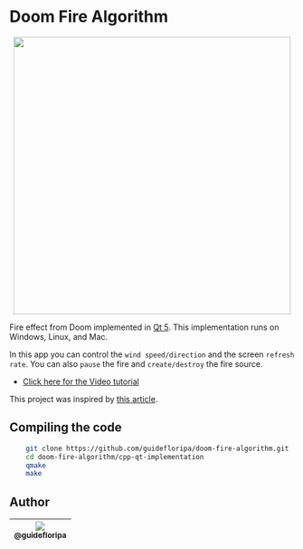 # Doom Fire Algorithm

<p align="center">
    <img src="https://github.com/guidefloripa/doom-fire-algorithm/blob/master/playground/cpp-qt-implementation/img/fire_qt_mac.jpg?raw=true" width="490">
</p>


Fire effect from Doom implemented in [Qt 5](https://www.qt.io). This implementation runs on Windows, Linux, and Mac.

In this app you can control the `wind speed/direction` and the screen `refresh rate`. You can also `pause` the fire and `create/destroy` the fire source.

- [Click here for the Video tutorial](https://www.youtube.com/watch?v=HCjDjsHPOco)

This project was inspired by [this article](http://fabiensanglard.net/doom_fire_psx/).


## Compiling the code

```sh
    git clone https://github.com/guidefloripa/doom-fire-algorithm.git
    cd doom-fire-algorithm/cpp-qt-implementation
    qmake
    make
```


## Author

| [<img src="https://avatars1.githubusercontent.com/u/6698381?v=4&s=115"><br><sub>@guidefloripa</sub>](https://github.com/guidefloripa) |
| :---: |

